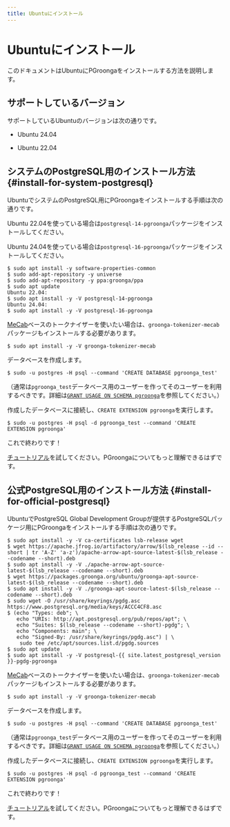 ```yaml
---
title: Ubuntuにインストール
---
```


# Ubuntuにインストール

このドキュメントはUbuntuにPGroongaをインストールする方法を説明します。

## サポートしているバージョン

サポートしているUbuntuのバージョンは次の通りです。

  * Ubuntu 24.04

  * Ubuntu 22.04

## システムのPostgreSQL用のインストール方法 {#install-for-system-postgresql}

UbuntuでシステムのPostgreSQL用にPGroongaをインストールする手順は次の通りです。

Ubuntu 22.04を使っている場合は`postgresql-14-pgroonga`パッケージをインストールしてください。

Ubuntu 24.04を使っている場合は`postgresql-16-pgroonga`パッケージをインストールしてください。

```console
$ sudo apt install -y software-properties-common
$ sudo add-apt-repository -y universe
$ sudo add-apt-repository -y ppa:groonga/ppa
$ sudo apt update
Ubuntu 22.04:
$ sudo apt install -y -V postgresql-14-pgroonga
Ubuntu 24.04:
$ sudo apt install -y -V postgresql-16-pgroonga
```

[MeCab](http://taku910.github.io/mecab/)ベースのトークナイザーを使いたい場合は、`groonga-tokenizer-mecab`パッケージもインストールする必要があります。

```console
$ sudo apt install -y -V groonga-tokenizer-mecab
```

データベースを作成します。

```console
$ sudo -u postgres -H psql --command 'CREATE DATABASE pgroonga_test'
```

（通常は`pgroonga_test`データベース用のユーザーを作ってそのユーザーを利用するべきです。詳細は[`GRANT USAGE ON SCHEMA pgroonga`](../reference/grant-usage-on-schema-pgroonga.html)を参照してください。）

作成したデータベースに接続し、`CREATE EXTENSION pgroonga`を実行します。

```console
$ sudo -u postgres -H psql -d pgroonga_test --command 'CREATE EXTENSION pgroonga'
```

これで終わりです！

[チュートリアル](../tutorial/)を試してください。PGroongaについてもっと理解できるはずです。

## 公式PostgreSQL用のインストール方法 {#install-for-official-postgresql}

UbuntuでPostgreSQL Global Development Groupが提供するPostgreSQLパッケージ用にPGroongaをインストールする手順は次の通りです。

```console
$ sudo apt install -y -V ca-certificates lsb-release wget
$ wget https://apache.jfrog.io/artifactory/arrow/$(lsb_release --id --short | tr 'A-Z' 'a-z')/apache-arrow-apt-source-latest-$(lsb_release --codename --short).deb
$ sudo apt install -y -V ./apache-arrow-apt-source-latest-$(lsb_release --codename --short).deb
$ wget https://packages.groonga.org/ubuntu/groonga-apt-source-latest-$(lsb_release --codename --short).deb
$ sudo apt install -y -V ./groonga-apt-source-latest-$(lsb_release --codename --short).deb
$ sudo wget -O /usr/share/keyrings/pgdg.asc https://www.postgresql.org/media/keys/ACCC4CF8.asc
$ (echo "Types: deb"; \
   echo "URIs: http://apt.postgresql.org/pub/repos/apt"; \
   echo "Suites: $(lsb_release --codename --short)-pgdg"; \
   echo "Components: main"; \
   echo "Signed-By: /usr/share/keyrings/pgdg.asc") | \
    sudo tee /etc/apt/sources.list.d/pgdg.sources
$ sudo apt update
$ sudo apt install -y -V postgresql-{{ site.latest_postgresql_version }}-pgdg-pgroonga
```

[MeCab](http://taku910.github.io/mecab/)ベースのトークナイザーを使いたい場合は、`groonga-tokenizer-mecab`パッケージもインストールする必要があります。

```console
$ sudo apt install -y -V groonga-tokenizer-mecab
```

データベースを作成します。

```console
$ sudo -u postgres -H psql --command 'CREATE DATABASE pgroonga_test'
```

（通常は`pgroonga_test`データベース用のユーザーを作ってそのユーザーを利用するべきです。詳細は[`GRANT USAGE ON SCHEMA pgroonga`](../reference/grant-usage-on-schema-pgroonga.html)を参照してください。）

作成したデータベースに接続し、`CREATE EXTENSION pgroonga`を実行します。

```console
$ sudo -u postgres -H psql -d pgroonga_test --command 'CREATE EXTENSION pgroonga'
```

これで終わりです！

[チュートリアル](../tutorial/)を試してください。PGroongaについてもっと理解できるはずです。
